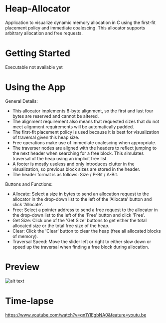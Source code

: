 # Heap-Allocator
Application to visualize dynamic memory allocation in C using the first-fit placement policy and immediate coalescing. This allocator supports arbitrary allocation and free requests. 

# Getting Started
Executable not available yet

# Using the App
General Details:
- This allocator implements 8-byte alignment, so the first and last four bytes are reserved and cannot be altered.
- The alignment requirement also means that requested sizes that do not meet alignment requirements will be automatically padded.
- The first-fit placement policy is used because it is best for visualization of traversal given this heap size.
- Free operations make use of immediate coalescing when appropriate.
- The traverser nodes are aligned with the headers to reflect jumping to the next header when searching for a free block. This simulates traversal of the heap using    an implicit free list.
- A footer is mostly useless and only introduces clutter in the visualization, so previous block sizes are stored in the header. 
- The header format is as follows: Size / P-Bit / A-Bit.

Buttons and Functions:
- Allocate: Select a size in bytes to send an allocation request to the allocator in the drop-down list to the left of the 'Allocate' button and click 'Allocate'.
- Free: Select a pointer address to send a free request to the allocator in the drop-down list to the left of the 'Free' button and click 'Free'.
- Get Size: Click one of the 'Get Size' buttons to get either the total allocated size or the total free size of the heap.
- Clear: Click the 'Clear' button to clear the heap (free all allocated blocks of memory).
- Traversal Speed: Move the slider left or right to either slow down or speed up the traversal when finding a free block during allocation.

# Preview
![alt text](https://i.gyazo.com/91bf26a535459b7e022be466b16b7840.png)

# Time-lapse
https://www.youtube.com/watch?v=qn1YlEgbNA0&feature=youtu.be

